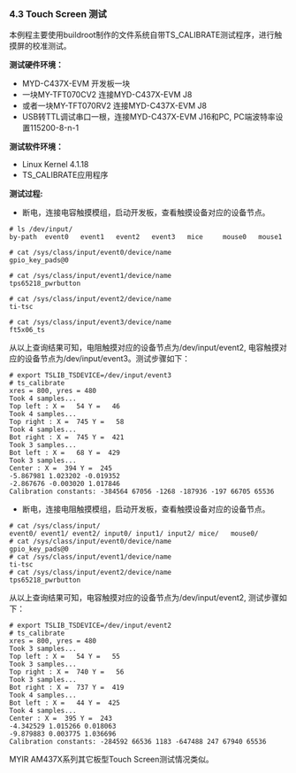 ### 4.3 Touch Screen 测试

本例程主要使用buildroot制作的文件系统自带TS\_CALIBRATE测试程序，进行触摸屏的校准测试。

**测试硬件环境：**

* MYD-C437X-EVM 开发板一块  
* 一块MY-TFT070CV2 连接MYD-C437X-EVM J8  
* 或者一块MY-TFT070RV2 连接MYD-C437X-EVM J8  
* USB转TTL调试串口一根，连接MYD-C437X-EVM J16和PC, PC端波特率设置115200-8-n-1

**测试软件环境：**

* Linux Kernel 4.1.18   
* TS\_CALIBRATE应用程序  

**测试过程:**

* 断电，连接电容触摸模组，启动开发板，查看触摸设备对应的设备节点。  

```
# ls /dev/input/
by-path  event0   event1   event2   event3   mice     mouse0   mouse1

# cat /sys/class/input/event0/device/name 
gpio_key_pads@0

# cat /sys/class/input/event1/device/name 
tps65218_pwrbutton

# cat /sys/class/input/event2/device/name 
ti-tsc

# cat /sys/class/input/event3/device/name 
ft5x06_ts
```

从以上查询结果可知，电阻触摸对应的设备节点为/dev/input/event2, 电容触摸对应的设备节点为/dev/input/event3。测试步骤如下：

```
# export TSLIB_TSDEVICE=/dev/input/event3
# ts_calibrate
xres = 800, yres = 480
Took 4 samples...
Top left : X =   54 Y =   46
Took 4 samples...
Top right : X =  745 Y =   58
Took 4 samples...
Bot right : X =  745 Y =  421
Took 3 samples...
Bot left : X =   68 Y =  429
Took 3 samples...
Center : X =  394 Y =  245
-5.867981 1.023202 -0.019352
-2.867676 -0.003020 1.017846
Calibration constants: -384564 67056 -1268 -187936 -197 66705 65536
```

* 断电，连接电阻触摸模组，启动开发板，查看触摸设备对应的设备节点。  

```
# cat /sys/class/input/
event0/ event1/ event2/ input0/ input1/ input2/ mice/   mouse0/ 
# cat /sys/class/input/event0/device/name 
gpio_key_pads@0
# cat /sys/class/input/event1/device/name 
ti-tsc
# cat /sys/class/input/event2/device/name 
tps65218_pwrbutton
```

从以上查询结果可知，电容触摸对应的设备节点为/dev/input/event2, 测试步骤如下：

```
# export TSLIB_TSDEVICE=/dev/input/event2
# ts_calibrate
xres = 800, yres = 480
Took 3 samples...
Top left : X =   54 Y =   55
Took 3 samples...
Top right : X =  740 Y =   56
Took 3 samples...
Bot right : X =  737 Y =  419
Took 4 samples...
Bot left : X =   44 Y =  425
Took 4 samples...
Center : X =  395 Y =  243
-4.342529 1.015266 0.018063
-9.879883 0.003775 1.036696
Calibration constants: -284592 66536 1183 -647488 247 67940 65536
```

MYIR AM437X系列其它板型Touch Screen测试情况类似。

